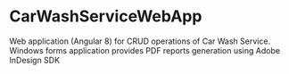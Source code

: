 # CarWashServiceWebApp
Web application (Angular 8) for CRUD operations of Car Wash Service. 
Windows forms application provides PDF reports generation using Adobe InDesign SDK
